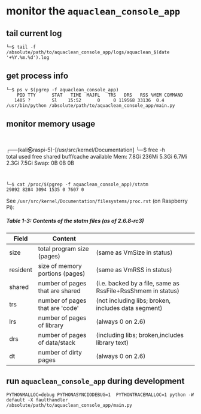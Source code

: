 
# monitor the `aquaclean_console_app`

## tail current log
```
└─$ tail -f /absolute/path/to/aquaclean_console_app/logs/aquaclean_$(date '+%Y.%m.%d').log
```

## get process info

```
└─$ ps v $(pgrep -f aquaclean_console_app)                                          
    PID TTY      STAT   TIME  MAJFL   TRS   DRS   RSS %MEM COMMAND
   1405 ?        Sl    15:52      0     0 119568 33136  0.4 /usr/bin/python /absolute/path/to/aquaclean_console_app/main.py

```



## monitor memory usage
```


```
┌──(kali㉿raspi-5)-[/usr/src/kernel/Documentation]
└─$ free -h                                            
               total        used        free      shared  buff/cache   available
Mem:           7.8Gi       236Mi       5.3Gi       6.7Mi       2.3Gi       7.5Gi
Swap:             0B          0B          0B                                              
```


└─$ cat /proc/$(pgrep -f aquaclean_console_app)/statm  
29892 8284 3094 1535 0 7607 0
```


See `/usr/src/kernel/Documentation/filesystems/proc.rst` (on Raspberry Pi):

##### Table 1-3: Contents of the statm files (as of 2.6.8-rc3) 

| Field    | Content                    |                            |
| --- | --- | ---|
| size     | total program size (pages) | (same as VmSize in status) |
| resident | size of memory portions  (pages)   | (same as VmRSS in status)  |
| shared   | number of pages that are shared | (i.e. backed by a file, same as RssFile+RssShmem in status) |                            |
| trs      | number of pages that are \'code\'                  | (not including libs; broken, includes data segment) |
| lrs      | number of pages of library | (always 0 on 2.6)          |
| drs      | number of pages of data/stack                        | (including libs; broken,includes library text)                         |
| dt       | number of dirty pages | (always 0 on 2.6)              |


## run `aquaclean_console_app` during development


`PYTHONMALLOC=debug PYTHONASYNCIODEBUG=1  PYTHONTRACEMALLOC=1 python -W default -X faulthandler /absolute/path/to/aquaclean_console_app/main.py`
